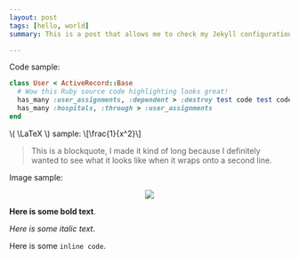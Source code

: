 ```yaml
---
layout: post
tags: [hello, world]
summary: This is a post that allows me to check my Jekyll configuration quickly. I want to type a bunch of stuff here so I can adjust line spacing and that sort of stuffs.

---
```


Code sample:

```ruby
class User < ActiveRecord::Base
  # Wow this Ruby source code highlighting looks great!
  has_many :user_assignments, :dependent > :destroy test code test code test code test code test code test code
  has_many :hospitals, :through > :user_assignments
end
```

\\( \LaTeX \\) sample:
\\[\frac{1}{x^2}\\]

> This is a blockquote, I made it kind of long because I definitely wanted to see what it looks like when it wraps onto a second line.

Image sample:

<p align="center"><img src="http://jekyllrb.com/img/logo-2x.png"></p>

**Here is some bold text**.

_Here is some italic text_.

Here is some `inline code`.